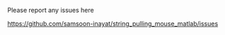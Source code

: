 Please report any issues here

https://github.com/samsoon-inayat/string_pulling_mouse_matlab/issues
